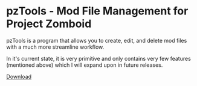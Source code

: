 # pzTools - Mod File Management for Project Zomboid

pzTools is a program that allows you to create, edit, and delete mod files with a much more streamline workflow.

In it's current state, it is very primitive and only contains very few features (mentioned above) which I will expand upon in future releases.

[Download](https://github.com/socialtroglodyte/pzTools/releases)
